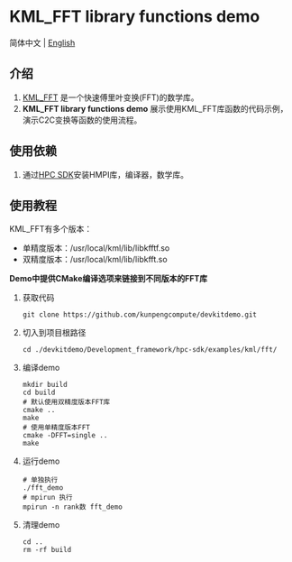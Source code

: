 # **KML_FFT library functions demo**

简体中文 | [English](README_en.md)

## 介绍

1. [KML_FFT](https://www.hikunpeng.com/document/detail/zh/kunpengaccel/math-lib/devg-kml/kunpengaccel_kml_16_0122.html)
   是一个快速傅里叶变换(FFT)的数学库。
2. **KML_FFT library functions demo** 展示使用KML_FFT库函数的代码示例，演示C2C变换等函数的使用流程。

## 使用依赖

1. 通过[HPC SDK](https://mirrors.huaweicloud.com/kunpeng/archive/Kunpeng_SDK/HPC/)安装HMPI库，编译器，数学库。

## 使用教程

KML_FFT有多个版本：
- 单精度版本：/usr/local/kml/lib/libkfftf.so
- 双精度版本：/usr/local/kml/lib/libkfft.so

**Demo中提供CMake编译选项来链接到不同版本的FFT库**
1. 获取代码

   ```shell
   git clone https://github.com/kunpengcompute/devkitdemo.git
   ```

2. 切入到项目根路径

   ```shell
   cd ./devkitdemo/Development_framework/hpc-sdk/examples/kml/fft/
   ```

3. 编译demo

   ```shell
   mkdir build
   cd build
   # 默认使用双精度版本FFT库
   cmake ..
   make
   # 使用单精度版本FFT
   cmake -DFFT=single ..
   make
   ```

4. 运行demo

   ```shell
   # 单独执行
   ./fft_demo
   # mpirun 执行
   mpirun -n rank数 fft_demo
   ```

5. 清理demo

   ```shell
   cd ..
   rm -rf build
   ```